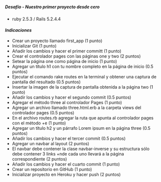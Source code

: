 ##### *Desafío - Nuestro primer proyecto desde cero*



+ ruby 2.5.3 / Rails 5.2.4.4


#### *Indicaciones*


+ Crear un proyecto llamado first_app (1 punto)
+ Inicializar Git (1 punto)
+ Añadir los cambios y hacer el primer committ (1 punto)
+ Crear el controlador pages con las páginas one y two (2 puntos)
+ Setear la página one como página de inicio (1 punto)
+ Agregar un título h1 con tu nombre completo en la página de inicio (0.5 puntos)
+ Ejecutar el comando rake routes en la terminal y obtener una captura de pantalla del resultado
(0.5 puntos)
+ Insertar la imagen de la captura de pantalla obtenida a la página two (1 punto)
+ Añadir los cambios y hacer el segundo commit (0.5 puntos)
+ Agregar el método three al controlador Pages (1 punto)
+ Agregar un archivo llamado three.html.erb a la carpeta views del controlador pages (0.5 puntos)
+ En el archivo routes.rb agregar la ruta que apunta al controlador pages con el método +e (1 punto)
+ Agregar un título h2 y un párrafo Lorem ipsum en la página three (0.5 puntos)
+ Añadir los cambios y hacer el tercer commit (0.5 puntos)
+ Agregar un navbar al layout (2 puntos)
+ El navbar debe contener la clase navbar-inverse y su estructura sólo debe contener 3 links
+nde cada uno llevará a la página correspondiente (2 puntos)
+ Añadir los cambios y hacer el cuarto commit (1 punto)
+ Crear un repositorio en GitHub (1 punto)
+ Inicializar proyecto en Heroku y hacer push (2 puntos)